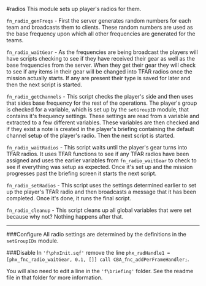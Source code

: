 #radios
This module sets up player's radios for them.

`fn_radio_genFreqs` - First the server generates random numbers for each team and broadcasts them to clients. These random numbers are used as the base frequency upon which all other frequencies are generated for the teams. 

`fn_radio_waitGear` - As the frequencies are being broadcast the players will have scripts checking to see if they have received their gear as well as the base frequencies from the server. When they get their gear they will check to see if any items in their gear will be changed into TFAR radios once the mission actually starts. If any are present their type is saved for later and then the next script is started.

`fn_radio_getChannels` - This script checks the player's side and then uses that sides base frequency for the rest of the operations. The player's group is checked for a variable, which is set up by the `setGroupID` module, that contains it's frequency settings. These settings are read from a variable and extracted to a few different variables. These variables are then checked and if they exist a note is created in the player's briefing containing the default channel setup of the player's radio. Then the next script is started.

`fn_radio_waitRadios` - This script waits until the player's gear turns into TFAR radios. It uses TFAR functions to see if any TFAR radios have been assigned and uses the earlier variables from `fn_radio_waitGear` to check to see if everything was setup as expected. Once it's set up and the mission progresses past the briefing screen it starts the next script.

`fn_radio_setRadios` - This script uses the settings determined earlier to set up the player's TFAR radio and then broadcasts a message that it has been completed. Once it's done, it runs the final script.

`fn_radio_cleanup` - This script cleans up all global variables that were set because why not? Nothing happens after that.
***
###Configure
All radio settings are determined by the definitions in the `setGroupIDs` module.

###Disable
In `'f\phxInit.sqf'` remove the line `phx_radHandle1 = [phx_fnc_radio_waitGear, 0.1, []] call CBA_fnc_addPerFrameHandler;`.

You will also need to edit a line in the `'f\briefing'` folder. See the readme file in that folder for more information.
